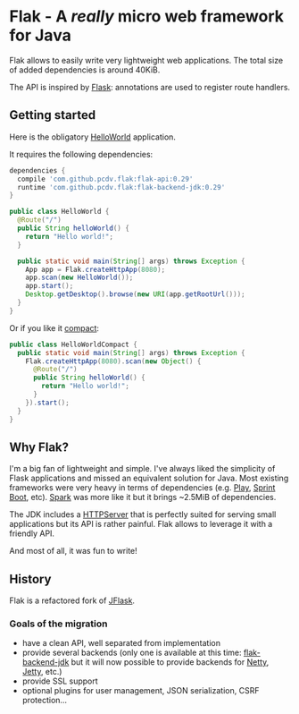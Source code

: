 # Flak - A *really* micro web framework for Java

Flak allows to easily write very lightweight web applications. The total size
of added dependencies is around 40KiB.

The API is inspired by [Flask](http://flask.pocoo.org/): annotations are used
to register route handlers.


## Getting started

Here is the obligatory
 [HelloWorld](https://github.com/pcdv/flak/blob/master/flak-examples/src/main/java/flak/examples/HelloWorld.java) application.

It requires the following dependencies:
```groovy
dependencies {
  compile 'com.github.pcdv.flak:flak-api:0.29'
  runtime 'com.github.pcdv.flak:flak-backend-jdk:0.29'
}
```

```java
public class HelloWorld {
  @Route("/")
  public String helloWorld() {
    return "Hello world!";
  }

  public static void main(String[] args) throws Exception {
    App app = Flak.createHttpApp(8080);
    app.scan(new HelloWorld());
    app.start();
    Desktop.getDesktop().browse(new URI(app.getRootUrl()));
  }
}
```

Or if you like it 
[compact](https://github.com/pcdv/flak/blob/master/flak-examples/src/main/java/flak/examples/HelloWorldCompact.java):
```java
public class HelloWorldCompact {
  public static void main(String[] args) throws Exception {
    Flak.createHttpApp(8080).scan(new Object() {
      @Route("/")
      public String helloWorld() {
        return "Hello world!";
      }
    }).start();
  }
}
```

## Why Flak?

I'm a big fan of lightweight and simple. I've always liked the simplicity
of Flask applications and missed an equivalent solution for Java. Most existing
frameworks were very heavy in terms of dependencies 
(e.g. [Play](https://www.playframework.com/), 
[Sprint Boot](https://projects.spring.io/spring-boot/), etc). 
[Spark](http://sparkjava.com/) was more like it but it brings ~2.5MiB of
dependencies.

The JDK includes a [HTTPServer](http://docs.oracle.com/javase/7/docs/jre/api/net/httpserver/spec/com/sun/net/httpserver/package-summary.html)
that is perfectly suited for serving small applications but its API is rather 
painful. Flak allows to leverage it with a friendly API.

And most of all, it was fun to write!


## History

Flak is a refactored fork of [JFlask](https://github.com/pcdv/jflask).

### Goals of the migration
 * have a clean API, well separated from implementation
 * provide several backends (only one is available at this time: 
 [flak-backend-jdk](https://github.com/pcdv/flak/tree/master/flak-backend-jdk) but it will
 now possible to provide backends for [Netty](https://netty.io/), 
 [Jetty](https://www.eclipse.org/jetty/), etc.)
 * provide SSL support
 * optional plugins for user management, JSON serialization, CSRF protection...
 